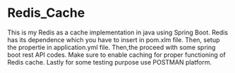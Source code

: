 # Redis_Cache
This is my Redis as a cache implementation in java using Spring Boot.
Redis has its dependence which you have to insert in pom.xlm file.
Then, setup the propertie in application.yml file.
Then,the proceed with some spring boot rest API codes.
Make sure to enable caching for proper functioning of Redis cache.
Lastly for some testing purpose use POSTMAN platform.

